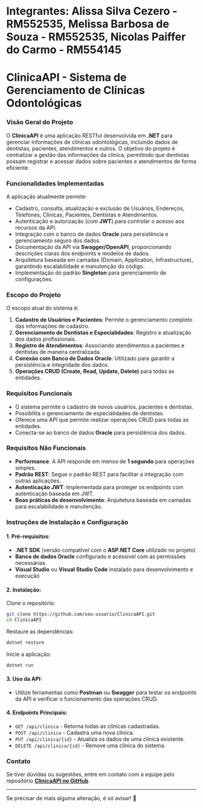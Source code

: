 # Integrantes: Alissa Silva Cezero - RM552535, Melissa Barbosa de Souza - RM552535, Nicolas Paiffer do Carmo - RM554145

# ClinicaAPI - Sistema de Gerenciamento de Clínicas Odontológicas

### Visão Geral do Projeto

O **ClinicaAPI** é uma aplicação RESTful desenvolvida em **.NET** para gerenciar informações de clínicas odontológicas, incluindo dados de dentistas, pacientes, atendimentos e outros. O objetivo do projeto é centralizar a gestão das informações da clínica, permitindo que dentistas possam registrar e acessar dados sobre pacientes e atendimentos de forma eficiente.

### Funcionalidades Implementadas
A aplicação atualmente permite:

- Cadastro, consulta, atualização e exclusão de Usuários, Endereços, Telefones, Clínicas, Pacientes, Dentistas e Atendimentos.
- Autenticação e autorização (com **JWT**) para controlar o acesso aos recursos da API.
- Integração com o banco de dados **Oracle** para persistência e gerenciamento seguro dos dados.
- Documentação da API via **Swagger/OpenAPI**, proporcionando descrições claras dos endpoints e modelos de dados.
- Arquitetura baseada em camadas (Domain, Application, Infrastructure), garantindo escalabilidade e manutenção do código.
- Implementação do padrão **Singleton** para gerenciamento de configurações.

### Escopo do Projeto
O escopo atual do sistema é:

1. **Cadastro de Usuários e Pacientes**: Permite o gerenciamento completo das informações de cadastro.
2. **Gerenciamento de Dentistas e Especialidades**: Registro e atualização dos dados profissionais.
3. **Registro de Atendimentos**: Associando atendimentos a pacientes e dentistas de maneira centralizada.
4. **Conexão com Banco de Dados Oracle**: Utilizado para garantir a persistência e integridade dos dados.
5. **Operações CRUD (Create, Read, Update, Delete)** para todas as entidades.

### Requisitos Funcionais
- O sistema permite o cadastro de novos usuários, pacientes e dentistas.
- Possibilita o gerenciamento de especialidades de dentistas.
- Oferece uma API que permite realizar operações CRUD para todas as entidades.
- Conecta-se ao banco de dados **Oracle** para persistência dos dados.

### Requisitos Não Funcionais
- **Performance**: A API responde em menos de **1 segundo** para operações simples.
- **Padrão REST**: Segue o padrão REST para facilitar a integração com outras aplicações.
- **Autenticação JWT**: Implementada para proteger os endpoints com autenticação baseada em JWT.
- **Boas práticas de desenvolvimento**: Arquitetura baseada em camadas para escalabilidade e manutenção.

### Instruções de Instalação e Configuração

#### 1. Pré-requisitos:

- **.NET SDK** (versão compatível com o **ASP.NET Core** utilizado no projeto)
- **Banco de dados Oracle** configurado e acessível com as permissões necessárias
- **Visual Studio** ou **Visual Studio Code** instalado para desenvolvimento e execução

#### 2. Instalação:

Clone o repositório:
```bash
git clone https://github.com/seu-usuario/ClinicaAPI.git
cd ClinicaAPI
```

Restaure as dependências:
```bash
dotnet restore
```

Inicie a aplicação:
```bash
dotnet run
```

#### 3. Uso da API:
- Utilize ferramentas como **Postman** ou **Swagger** para testar os endpoints da API e verificar o funcionamento das operações CRUD.

#### 4. Endpoints Principais:
- `GET /api/clinica` - Retorna todas as clínicas cadastradas.
- `POST /api/clinica` - Cadastra uma nova clínica.
- `PUT /api/clinica/{id}` - Atualiza os dados de uma clínica existente.
- `DELETE /api/clinica/{id}` - Remove uma clínica do sistema.

### Contato
Se tiver dúvidas ou sugestões, entre em contato com a equipe pelo repositório **[ClinicaAPI no GitHub](https://github.com/NPaiffer/ClinicaAPI)**.

---

Se precisar de mais alguma alteração, é só avisar! 🚀



